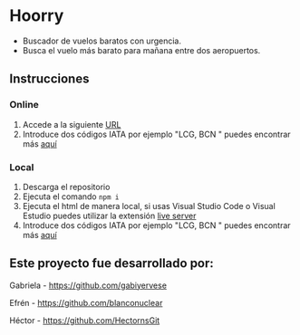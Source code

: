 # Hoorry 
- Buscador de vuelos baratos con urgencia.
- Busca el vuelo más barato para mañana entre dos aeropuertos.

## Instrucciones

### Online

1. Accede a la siguiente [URL](https://hoorry-vuelos.netlify.app)
2. Introduce dos códigos IATA por ejemplo "LCG, BCN " puedes encontrar más [aquí](https://www.iata.org/en/publications/directories/code-search/)

### Local
1. Descarga el repositorio
2. Ejecuta el comando `npm i`
3. Ejecuta el html de manera local, si usas Visual Studio Code o Visual Estudio puedes utilizar la extensión [live server](https://marketplace.visualstudio.com/items?itemName=ritwickdey.LiveServer)
4. Introduce dos códigos IATA por ejemplo "LCG, BCN " puedes encontrar más [aquí](https://www.iata.org/en/publications/directories/code-search/)

## Este proyecto fue desarrollado por:

Gabriela - https://github.com/gabiyervese

Efrén - https://github.com/blanconuclear

Héctor - https://github.com/HectornsGit

